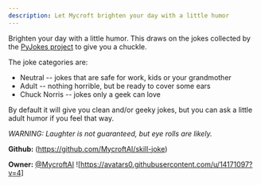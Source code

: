 ```yaml
---
description: Let Mycroft brighten your day with a little humor
---
```

Brighten your day with a little humor.  This draws on the jokes collected by the [PyJokes project](https://github.com/pyjokes/pyjokes) to give you a chuckle.

The joke categories are:
* Neutral -- jokes that are safe for work, kids or your grandmother
* Adult -- nothing horrible, but be ready to cover some ears
* Chuck Norris -- jokes only a geek can love

By default it will give you clean and/or geeky jokes, but you can ask a little adult humor if you feel that way.

_WARNING:  Laughter is not guaranteed, but eye rolls are likely._

**Github:** (https://github.com/MycroftAI/skill-joke)

**Owner:** [@MycroftAI](https://github.com/MycroftAI) ![https://avatars0.githubusercontent.com/u/14171097?v=4]

